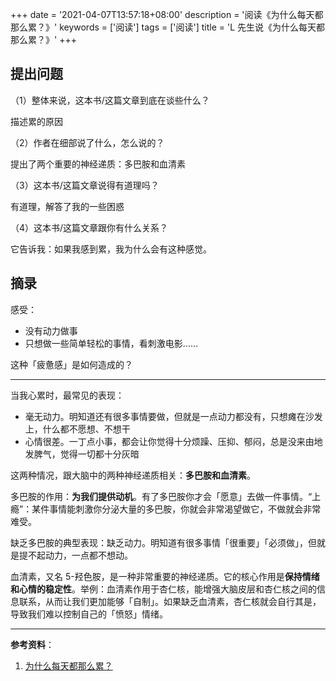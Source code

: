 +++
date = '2021-04-07T13:57:18+08:00'
description = '阅读《为什么每天都那么累？》'
keywords = ['阅读']
tags = ['阅读']
title = 'L 先生说《为什么每天都那么累？》'
+++

## 提出问题

（1）整体来说，这本书/这篇文章到底在谈些什么？

描述累的原因

（2）作者在细部说了什么，怎么说的？

提出了两个重要的神经递质：多巴胺和血清素

（3）这本书/这篇文章说得有道理吗？

有道理，解答了我的一些困惑

（4）这本书/这篇文章跟你有什么关系？

它告诉我：如果我感到累，我为什么会有这种感觉。

## 摘录

感受：

- 没有动力做事
- 只想做一些简单轻松的事情，看刺激电影……

这种「疲惫感」是如何造成的？

---

当我心累时，最常见的表现：

- 毫无动力。明知道还有很多事情要做，但就是一点动力都没有，只想瘫在沙发上，什么都不愿想、不想干
- 心情很差。一丁点小事，都会让你觉得十分烦躁、压抑、郁闷，总是没来由地发脾气，觉得一切都十分灰暗

这两种情况，跟大脑中的两种神经递质相关：**多巴胺和血清素**。

多巴胺的作用：**为我们提供动机**。有了多巴胺你才会「愿意」去做一件事情。“上瘾”：某件事情能刺激你分泌大量的多巴胺，你就会非常渴望做它，不做就会非常难受。

缺乏多巴胺的典型表现：缺乏动力。明知道有很多事情「很重要」「必须做」，但就是提不起动力，一点都不想动。

血清素，又名 5-羟色胺，是一种非常重要的神经递质。它的核心作用是**保持情绪和心情的稳定性**。举例：血清素作用于杏仁核，能增强大脑皮层和杏仁核之间的信息联系，从而让我们更加能够「自制」。如果缺乏血清素，杏仁核就会自行其是，导致我们难以控制自己的「愤怒」情绪。

---

**参考资料**：

1. [为什么每天都那么累？](https://mp.weixin.qq.com/s/qCurmyK8joAfFlGz7LPm7A)
